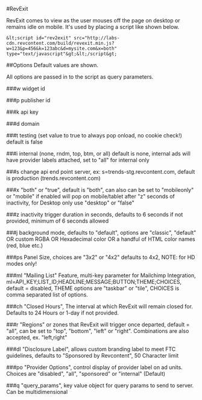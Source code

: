 #RevExit

RevExit comes to view as the user mouses off the page on desktop or remains idle on mobile. It's used by placing a script like shown below.

```
&lt;script id="rev2exit" src="http://labs-cdn.revcontent.com/build/revexit.min.js?w=123&p=456&k=123abc&d=mysite.com&x=both" type="text/javascript"&gt;&lt;/script&gt;
```

##Options
Default values are shown.

All options are passed in to the script as query parameters.

###w
widget id

###p
publisher id

###k
api key

###d
domain

###t
testing (set value to true to always pop onload, no cookie check!) default is false

###i
internal (none, rndm, top, btm, or all) default is none, internal ads will have provider labels attached, set to "all" for internal only

###s
change api end point server, ex: s=trends-stg.revcontent.com, default is production (trends.revcontent.com)

###x
"both" or "true", default is "both", can also can be set to "mobileonly" or "mobile" if enabled will pop on mobile/tablet after "z" seconds of inactivity, for Desktop only use "desktop" or "false"

###z
inactivity trigger duration in seconds, defaults to 6 seconds if not provided, minimum of 6 seconds allowed

###j
background mode, defaults to "default", options are "classic", "default" OR custom RGBA OR Hexadecimal color OR a handful of HTML color names (red, blue etc.)

###ps
Panel Size, choices are "3x2" or "4x2" defaults to 4x2, NOTE: for HD modes only!

###ml
"Mailing List" Feature, multi-key parameter for Mailchimp Integration, ml=API_KEY;LIST_ID;HEADLINE;MESSAGE;BUTTON;THEME;CHOICES, default = disabled, THEME options are "taskbar" or "tile", CHOICES is comma separated list of options.

###ch
"Closed Hours", The interval at which RevExit will remain closed for. Defaults to 24 Hours or 1-day if not provided.

###r
"Regions" or zones that RevExit will trigger once departed, default = "all", can be set to "top", "bottom", "left" or "right". Combinations are also accepted, ex. "left,right"

###dl
"Disclosure Label", allows custom branding label to meet FTC guidelines, defaults to "Sponsored by Revcontent", 50 Character limit

###po
"Provider Options", control display of provider label on ad units. Choices are "disabled", "all", "sponsored" or "internal" (Default)

###q
"query_params", key value object for query params to send to server. Can be multidimensional